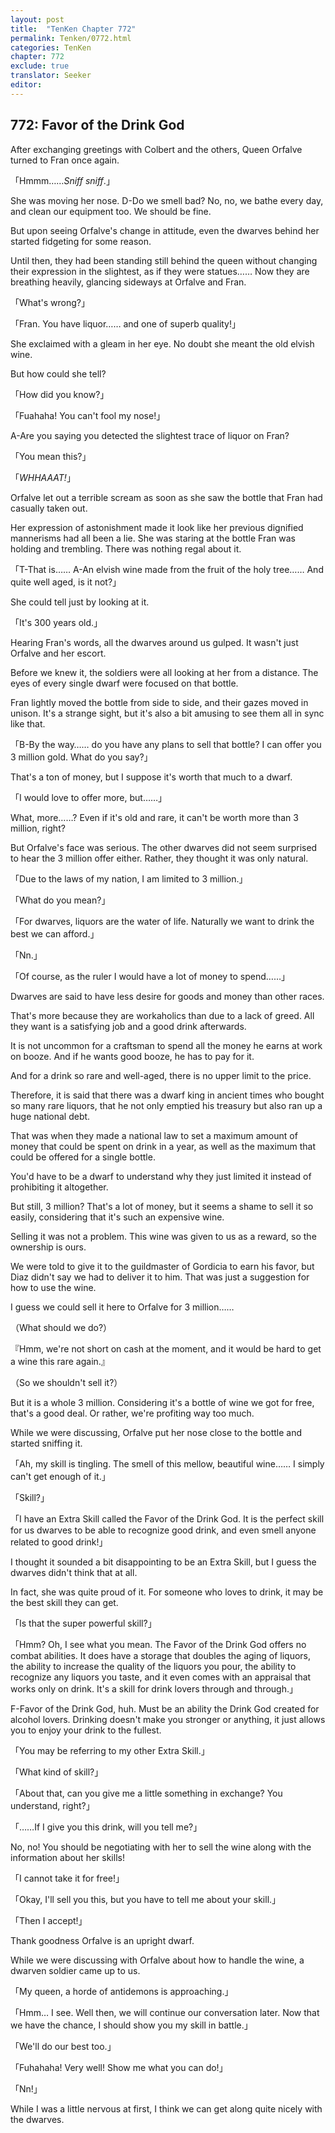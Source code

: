 ```yaml
---
layout: post
title:  "TenKen Chapter 772"
permalink: Tenken/0772.html
categories: TenKen
chapter: 772
exclude: true
translator: Seeker
editor: 
---
```

<h2 id="ch772">772: Favor of the Drink God</h2>

After exchanging greetings with Colbert and the others, Queen Orfalve turned to Fran once again.

「Hmmm……*Sniff sniff*.」

She was moving her nose. D-Do we smell bad? No, no, we bathe every day, and clean our equipment too. We should be fine.

But upon seeing Orfalve's change in attitude, even the dwarves behind her started fidgeting for some reason.

Until then, they had been standing still behind the queen without changing their expression in the slightest, as if they were statues…… Now they are breathing heavily, glancing sideways at Orfalve and Fran.

「What's wrong?」

「Fran. You have liquor…… and one of superb quality!」

She exclaimed with a gleam in her eye. No doubt she meant the old elvish wine.

But how could she tell?

「How did you know?」

「Fuahaha! You can't fool my nose!」

A-Are you saying you detected the slightest trace of liquor on Fran?

「You mean this?」

「*WHHAAAT!*」

Orfalve let out a terrible scream as soon as she saw the bottle that Fran had casually taken out.

Her expression of astonishment made it look like her previous dignified mannerisms had all been a lie. She was staring at the bottle Fran was holding and trembling. There was nothing regal about it.

「T-That is…… A-An elvish wine made from the fruit of the holy tree…… And quite well aged, is it not?」

She could tell just by looking at it.

「It's 300 years old.」

Hearing Fran's words, all the dwarves around us gulped. It wasn't just Orfalve and her escort.

Before we knew it, the soldiers were all looking at her from a distance. The eyes of every single dwarf were focused on that bottle.

Fran lightly moved the bottle from side to side, and their gazes moved in unison. It's a strange sight, but it's also a bit amusing to see them all in sync like that.

「B-By the way…… do you have any plans to sell that bottle? I can offer you 3 million gold. What do you say?」

That's a ton of money, but I suppose it's worth that much to a dwarf.

「I would love to offer more, but……」

What, more……? Even if it's old and rare, it can't be worth more than 3 million, right?

But Orfalve's face was serious. The other dwarves did not seem surprised to hear the 3 million offer either. Rather, they thought it was only natural.

「Due to the laws of my nation, I am limited to 3 million.」

「What do you mean?」

「For dwarves, liquors are the water of life. Naturally we want to drink the best we can afford.」

「Nn.」

「Of course, as the ruler I would have a lot of money to spend……」

Dwarves are said to have less desire for goods and money than other races.

That's more because they are workaholics than due to a lack of greed. All they want is a satisfying job and a good drink afterwards.

It is not uncommon for a craftsman to spend all the money he earns at work on booze. And if he wants good booze, he has to pay for it.

And for a drink so rare and well-aged, there is no upper limit to the price.

Therefore, it is said that there was a dwarf king in ancient times who bought so many rare liquors, that he not only emptied his treasury but also ran up a huge national debt.

That was when they made a national law to set a maximum amount of money that could be spent on drink in a year, as well as the maximum that could be offered for a single bottle.

You'd have to be a dwarf to understand why they just limited it instead of prohibiting it altogether.

But still, 3 million? That's a lot of money, but it seems a shame to sell it so easily, considering that it's such an expensive wine.

Selling it was not a problem. This wine was given to us as a reward, so the ownership is ours.

We were told to give it to the guildmaster of Gordicia to earn his favor, but Diaz didn't say we had to deliver it to him. That was just a suggestion for how to use the wine.

I guess we could sell it here to Orfalve for 3 million……

（What should we do?）

『Hmm, we're not short on cash at the moment, and it would be hard to get a wine this rare again.』

（So we shouldn't sell it?）

But it is a whole 3 million. Considering it's a bottle of wine we got for free, that's a good deal. Or rather, we're profiting way too much.

While we were discussing, Orfalve put her nose close to the bottle and started sniffing it.

「Ah, my skill is tingling. The smell of this mellow, beautiful wine…… I simply can't get enough of it.」

「Skill?」

「I have an Extra Skill called the Favor of the Drink God. It is the perfect skill for us dwarves to be able to recognize good drink, and even smell anyone related to good drink!」

I thought it sounded a bit disappointing to be an Extra Skill, but I guess the dwarves didn't think that at all.

In fact, she was quite proud of it. For someone who loves to drink, it may be the best skill they can get.

「Is that the super powerful skill?」

「Hmm? Oh, I see what you mean. The Favor of the Drink God offers no combat abilities. It does have a storage that doubles the aging of liquors, the ability to increase the quality of the liquors you pour, the ability to recognize any liquors you taste, and it even comes with an appraisal that works only on drink. It's a skill for drink lovers through and through.」

F-Favor of the Drink God, huh. Must be an ability the Drink God created for alcohol lovers. Drinking doesn't make you stronger or anything, it just allows you to enjoy your drink to the fullest.

「You may be referring to my other Extra Skill.」

「What kind of skill?」

「About that, can you give me a little something in exchange? You understand, right?」

「……If I give you this drink, will you tell me?」

No, no! You should be negotiating with her to sell the wine along with the information about her skills!

「I cannot take it for free!」

「Okay, I'll sell you this, but you have to tell me about your skill.」

「Then I accept!」

Thank goodness Orfalve is an upright dwarf.

While we were discussing with Orfalve about how to handle the wine, a dwarven soldier came up to us.

「My queen, a horde of antidemons is approaching.」

「Hmm… I see. Well then, we will continue our conversation later. Now that we have the chance, I should show you my skill in battle.」

「We'll do our best too.」

「Fuhahaha! Very well! Show me what you can do!」

「Nn!」

While I was a little nervous at first, I think we can get along quite nicely with the dwarves.



